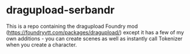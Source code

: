 # dragupload-serbandr

This is a repo containing the dragupload Foundry mod (https://foundryvtt.com/packages/dragupload/) except it has a few of my own additions - you can create scenes as well as instantly call Tokenizer when you create a character.
